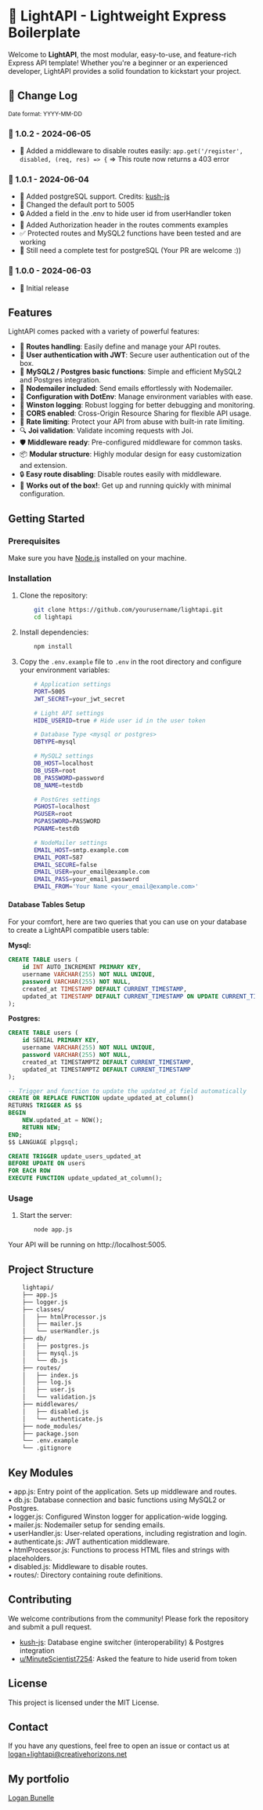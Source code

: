 # 🌟 LightAPI - Lightweight Express Boilerplate

Welcome to **LightAPI**, the most modular, easy-to-use, and feature-rich Express API template! Whether you're a beginner or an experienced developer, LightAPI provides a solid foundation to kickstart your project.

## 📝 Change Log
<sub>Date format: YYYY-MM-DD</sub>
### 🚀 1.0.2 - 2024-06-05
- 🔧 Added a middleware to disable routes easily: `app.get('/register', disabled, (req, res) => {` => This route now returns a 403 error

### 🚀 1.0.1 - 2024-06-04
- 🐘 Added postgreSQL support. Credits: [kush-js](https://github.com/kush-js)
- 🔄 Changed the default port to 5005
- 🔒 Added a field in the .env to hide user id from userHandler token
- 📜 Added Authorization header in the routes comments examples
- ✅ Protected routes and MySQL2 functions have been tested and are working
- 🧪 Still need a complete test for postgreSQL (Your PR are welcome :))

### 🚀 1.0.0 - 2024-06-03
- 🎉 Initial release


## Features

LightAPI comes packed with a variety of powerful features:

- 🔄 **Routes handling**: Easily define and manage your API routes.
- 🔐 **User authentication with JWT**: Secure user authentication out of the box.
- 💾 **MySQL2 / Postgres basic functions**: Simple and efficient MySQL2 and Postgres integration.
- 📧 **Nodemailer included**: Send emails effortlessly with Nodemailer.
- 🔧 **Configuration with DotEnv**: Manage environment variables with ease.
- 📝 **Winston logging**: Robust logging for better debugging and monitoring.
- 📡 **CORS enabled**: Cross-Origin Resource Sharing for flexible API usage.
- 🚫 **Rate limiting**: Protect your API from abuse with built-in rate limiting.
- 🔍 **Joi validation**: Validate incoming requests with Joi.
- 🛡️ **Middleware ready**: Pre-configured middleware for common tasks.
- 📦 **Modular structure**: Highly modular design for easy customization and extension.
- 🔒 **Easy route disabling**: Disable routes easily with middleware.
- 🚀 **Works out of the box!**: Get up and running quickly with minimal configuration.

## Getting Started

### Prerequisites

Make sure you have [Node.js](https://nodejs.org/) installed on your machine.

### Installation

1. Clone the repository:
    ```sh
        git clone https://github.com/yourusername/lightapi.git
        cd lightapi
    ```

2. Install dependencies:
    ```sh
        npm install
    ```

3. Copy the `.env.example` file to `.env` in the root directory and configure your environment variables:
    ```bash
        # Application settings
        PORT=5005
        JWT_SECRET=your_jwt_secret

        # Light API settings
        HIDE_USERID=true # Hide user id in the user token

        # Database Type <mysql or postgres>
        DBTYPE=mysql

        # MySQL2 settings
        DB_HOST=localhost
        DB_USER=root
        DB_PASSWORD=password
        DB_NAME=testdb

        # PostGres settings
        PGHOST=localhost
        PGUSER=root
        PGPASSWORD=PASSWORD
        PGNAME=testdb

        # NodeMailer settings
        EMAIL_HOST=smtp.example.com
        EMAIL_PORT=587
        EMAIL_SECURE=false
        EMAIL_USER=your_email@example.com
        EMAIL_PASS=your_email_password
        EMAIL_FROM='Your Name <your_email@example.com>'
    ```

#### Database Tables Setup

For your comfort, here are two queries that you can use on your database to create a LightAPI compatible users table:

**Mysql:**

```sql
CREATE TABLE users (
    id INT AUTO_INCREMENT PRIMARY KEY,
    username VARCHAR(255) NOT NULL UNIQUE,
    password VARCHAR(255) NOT NULL,
    created_at TIMESTAMP DEFAULT CURRENT_TIMESTAMP,
    updated_at TIMESTAMP DEFAULT CURRENT_TIMESTAMP ON UPDATE CURRENT_TIMESTAMP
);
```

**Postgres:**

```sql
CREATE TABLE users (
    id SERIAL PRIMARY KEY,
    username VARCHAR(255) NOT NULL UNIQUE,
    password VARCHAR(255) NOT NULL,
    created_at TIMESTAMPTZ DEFAULT CURRENT_TIMESTAMP,
    updated_at TIMESTAMPTZ DEFAULT CURRENT_TIMESTAMP
);

-- Trigger and function to update the updated_at field automatically
CREATE OR REPLACE FUNCTION update_updated_at_column()
RETURNS TRIGGER AS $$
BEGIN
    NEW.updated_at = NOW();
    RETURN NEW;
END;
$$ LANGUAGE plpgsql;

CREATE TRIGGER update_users_updated_at
BEFORE UPDATE ON users
FOR EACH ROW
EXECUTE FUNCTION update_updated_at_column();
```

### Usage

1. Start the server:
    ```sh
        node app.js
    ```

Your API will be running on http://localhost:5005.

## Project Structure

```bash
    lightapi/
    ├── app.js
    ├── logger.js
    ├── classes/
    │   ├── htmlProcessor.js
    │   ├── mailer.js
    │   └── userHandler.js
    ├── db/
    │   ├── postgres.js
    │   ├── mysql.js
    │   └── db.js
    ├── routes/
    │   ├── index.js
    │   ├── log.js
    │   ├── user.js
    │   └── validation.js
    ├── middlewares/
    │   ├── disabled.js
    │   └── authenticate.js
    ├── node_modules/
    ├── package.json
    └── .env.example
    └── .gitignore
```

## Key Modules

• app.js: Entry point of the application. Sets up middleware and routes. \
• db.js: Database connection and basic functions using MySQL2 or Postgres. \
• logger.js: Configured Winston logger for application-wide logging. \
• mailer.js: Nodemailer setup for sending emails. \
• userHandler.js: User-related operations, including registration and login. \
• authenticate.js: JWT authentication middleware. \
• htmlProcessor.js: Functions to process HTML files and strings with placeholders. \
• disabled.js: Middleware to disable routes. \
• routes/: Directory containing route definitions. 

## Contributing
We welcome contributions from the community! Please fork the repository and submit a pull request.

- [kush-js](https://github.com/kush-js): Database engine switcher (interoperability) & Postgres integration
- [u/MinuteScientist7254](https://www.reddit.com/user/MinuteScientist7254/): Asked the feature to hide userid from token

## License
This project is licensed under the MIT License.

## Contact
If you have any questions, feel free to open an issue or contact us at logan+lightapi@creativehorizons.net

## My portfolio

[Logan Bunelle](https://loganbunelle.com/en)
